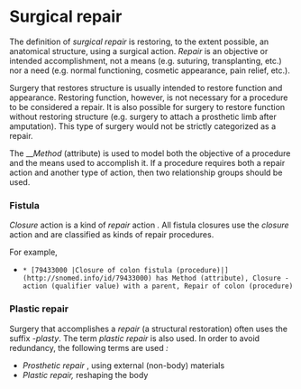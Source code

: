 # Surgical repair

The definition of  _surgical repair_ is restoring, to the extent possible, an anatomical structure, using a surgical action.  _Repair_ is an objective or intended accomplishment, not a means (e.g. suturing, transplanting, etc.) nor a need (e.g. normal functioning, cosmetic appearance, pain relief, etc.).

Surgery that restores structure is usually intended to restore function and appearance. Restoring function, however, is not necessary for a procedure to be considered a repair. It is also possible for surgery to restore function without restoring structure (e.g. surgery to attach a prosthetic limb after amputation). This type of surgery would not be strictly categorized as a repair.

The ___Method_ (attribute) is used to model both the objective of a procedure and the means used to accomplish it. If a procedure requires both a repair action and another type of action, then two relationship groups should be used.

### Fistula

 _Closure_ action is a kind of  _repair_ action _._ All fistula closures use the  _closure_ action and are classified as kinds of repair procedures. 

For example,

  *     * [79433000 |Closure of colon fistula (procedure)|](http://snomed.info/id/79433000) has Method (attribute), Closure - action (qualifier value) with a parent, Repair of colon (procedure)

### Plastic repair

Surgery that accomplishes a  _repair_ (a structural restoration) often uses the suffix  _-plasty_. The term  _plastic repair_ is also used. In order to avoid redundancy, the following terms are used _:_

  * _Prosthetic repair_ , using external (non-body) materials
  *  _Plastic repair,_ reshaping the body

  

